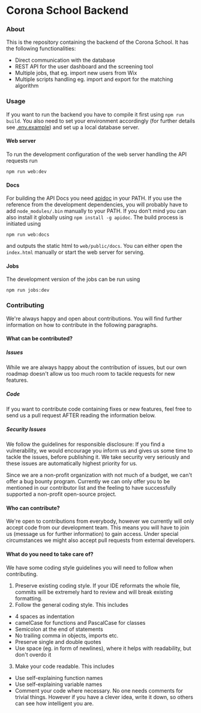 # Corona School Backend

### About

This is the repository containing the backend of the Corona School.
It has the following functionalities:
- Direct communication with the database
- REST API for the user dashboard and the screening tool
- Multiple jobs, that eg. import new users from Wix
- Multiple scripts handling eg. import and export for the matching algorithm

### Usage

If you want to run the backend you have to compile it first using `npm run build`.
You also need to set your environment accordingly (for further details see [.env.example](.env.example)) and set up a local database server.

#### Web server

To run the development configuration of the web server handling the API requests run
```
npm run web:dev
```

#### Docs

For building the API Docs you need [apidoc](https://apidocjs.com/) in your PATH. 
If you use the reference from the development dependencies, you will probably have to add `node_modules/.bin` manually to your PATH. 
If you don't mind you can also install it globally using `npm install -g apidoc`.
The build process is initiated using
```
npm run web:docs
```
and outputs the static html to `web/public/docs`. 
You can either open the `index.html` manually or start the web server for serving.

#### Jobs

The development version of the jobs can be run using
```
npm run jobs:dev
```

### Contributing

We're always happy and open about contributions.
You will find further information on how to contribute in the following paragraphs.

#### What can be contributed?

##### Issues

While we are always happy about the contribution of issues, but our own roadmap doesn't allow us too much room to tackle requests for new features.

##### Code

If you want to contribute code containing fixes or new features, feel free to send us a pull request AFTER reading the information below.

##### Security Issues

We follow the guidelines for responsible disclosure:
If you find a vulnerability, we would encourage you inform us and gives us some time to tackle the issues, before publishing it.
We take security very seriously and these issues are automatically highest priority for us.

Since we are a non-profit organization with not much of a budget, we can't offer a bug bounty program.
Currently we can only offer you to be mentioned in our contributor list and the feeling to have successfully supported a non-profit open-source project.

#### Who can contribute?

We're open to contributions from everybody, however we currently will only accept code from our development team.
This means you will have to join us (message us for further information) to gain access.
Under special circumstances we might also accept pull requests from external developers.

#### What do you need to take care of?

We have some coding style guidelines you will need to follow when contributing.
1. Preserve existing coding style. If your IDE reformats the whole file, commits will be extremely hard to review and will break existing formatting.
2. Follow the general coding style. This includes
  - 4 spaces as indentation
  - camelCase for functions and PascalCase for classes
  - Semicolon at the end of statements
  - No trailing comma in objects, imports etc.
  - Preserve single and double quotes
  - Use space (eg. in form of newlines), where it helps with readability, but don't overdo it
3. Make your code readable. This includes
  - Use self-explaining function names
  - Use self-explaining variable names
  - Comment your code where necessary. No one needs comments for trivial things. However if you have a clever idea, write it down, so others can see how intelligent you are.


